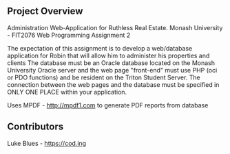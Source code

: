 ## Project Overview

Administration Web-Application for Ruthless Real Estate. 
Monash University - FIT2076 Web Programming Assignment 2

The expectation of this assignment is to develop a web/database application for Robin that will allow him to administer his properties and clients 
The database must be an Oracle database located on the Monash University Oracle server and the web page "front-end" must use PHP (oci or PDO functions) and be resident on the Triton Student Server. The connection between the web pages and the database must be specified in ONLY ONE PLACE within your application.

Uses MPDF - http://mpdf1.com to generate PDF reports from database

## Contributors

Luke Blues - https://cod.ing